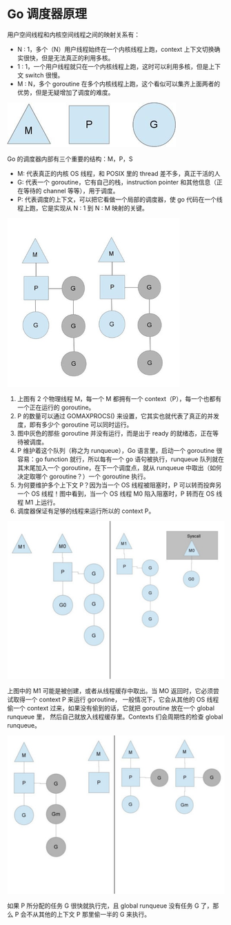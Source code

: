 Go 调度器原理
===

用户空间线程和内核空间线程之间的映射关系有：
- N : 1，多个（N）用户线程始终在一个内核线程上跑，context 上下文切换确实很快，但是无法真正的利用多核。
- 1 : 1，一个用户线程就只在一个内核线程上跑，这时可以利用多核，但是上下文 switch 很慢。
- M : N，多个 goroutine 在多个内核线程上跑，这个看似可以集齐上面两者的优势，但是无疑增加了调度的难度。

![alt text](img/03.1.jpg)

Go 的调度器内部有三个重要的结构：M，P，S
- M: 代表真正的内核 OS 线程，和 POSIX 里的 thread 差不多，真正干活的人
- G: 代表一个 goroutine，它有自己的栈，instruction pointer 和其他信息（正在等待的 channel 等等），用于调度。
- P: 代表调度的上下文，可以把它看做一个局部的调度器，使 go 代码在一个线程上跑，它是实现从 N : 1 到 N : M 映射的关键。

![alt text](img/03.2.jpg)

1. 上图有 2 个物理线程 M，每一个 M 都拥有一个 context（P），每一个也都有一个正在运行的 goroutine。
2. P 的数量可以通过 GOMAXPROCS() 来设置，它其实也就代表了真正的并发度，即有多少个 goroutine 可以同时运行。
3. 图中灰色的那些 goroutine 并没有运行，而是出于 ready 的就绪态，正在等待被调度。
4. P 维护着这个队列（称之为 runqueue），Go 语言里，启动一个 goroutine 很容易：go function 就行，所以每有一个 go 语句被执行，runqueue 队列就在其末尾加入一个 goroutine，在下一个调度点，就从 runqueue 中取出（如何决定取哪个 goroutine？）一个 goroutine 执行。
5. 为何要维护多个上下文 P？因为当一个 OS 线程被阻塞时，P 可以转而投奔另一个 OS 线程！图中看到，当一个 OS 线程 M0 陷入阻塞时，P 转而在 OS 线程 M1 上运行。
6. 调度器保证有足够的线程来运行所以的 context P。

![alt text](img/03.3.jpg)

上图中的 M1 可能是被创建，或者从线程缓存中取出。当 MO 返回时，它必须尝试取得一个 context P 来运行 goroutine，
一般情况下，它会从其他的 OS 线程偷一个 context 过来，如果没有偷到的话，它就把 goroutine 放在一个 global runqueue 里，
然后自己就放入线程缓存里。Contexts 们会周期性的检查 global runqueue。

![alt text](img/03.4.jpg)

如果 P 所分配的任务 G 很快就执行完，且 global runqueue 没有任务 G 了，那么 P 会不从其他的上下文 P 那里偷一半的 G 来执行。

